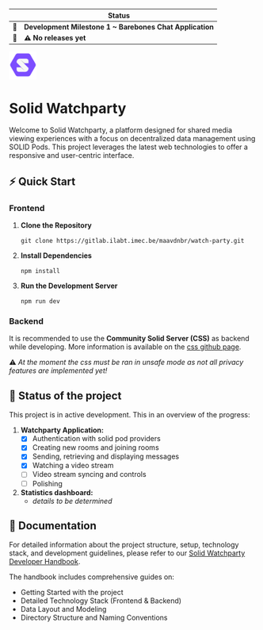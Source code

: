 || Status|
|-|-|
|**:bookmark:** |**Development Milestone 1 ~ Barebones Chat Application**
|**:rocket:** |**:warning: No releases yet**

<img src="https://raw.githubusercontent.com/CommunitySolidServer/CommunitySolidServer/main/templates/images/solid.svg"
 alt="[Solid logo]" height="56"/>

# Solid Watchparty

Welcome to Solid Watchparty, a platform designed for shared media viewing experiences with a focus on decentralized data management using SOLID Pods. This project leverages the latest web technologies to offer a responsive and user-centric interface.

## :zap: Quick Start


### Frontend
1. **Clone the Repository**
   ```
   git clone https://gitlab.ilabt.imec.be/maavdnbr/watch-party.git
   ```
2. **Install Dependencies**
   ```
   npm install
   ```
3. **Run the Development Server**
   ```
   npm run dev
   ```
### Backend
It is recommended to use the **Community Solid Server (CSS)** as backend while developing.
More information is available on the [css github page](https://github.com/CommunitySolidServer/CommunitySolidServer).

:warning: *At the moment the css must be ran in unsafe mode as not all privacy features are implemented yet!*

## :construction: Status of the project

This project is in active development. This in an overview of the progress:
1. **Watchparty Application:**
    - [x] Authentication with solid pod providers
    - [x] Creating new rooms and joining rooms
    - [x] Sending, retrieving and displaying messages
    - [x] Watching a video stream
    - [ ] Video stream syncing and controls
    - [ ] Polishing
2. **Statistics dashboard:**
    - *details to be determined*


## :scroll: Documentation

For detailed information about the project structure, setup, technology stack, and development guidelines, please refer to our [Solid Watchparty Developer Handbook](https://gitlab.ilabt.imec.be/maavdnbr/watch-party/-/wikis/Developer-Handbook).

The handbook includes comprehensive guides on:
- Getting Started with the project
- Detailed Technology Stack (Frontend & Backend)
- Data Layout and Modeling
- Directory Structure and Naming Conventions

